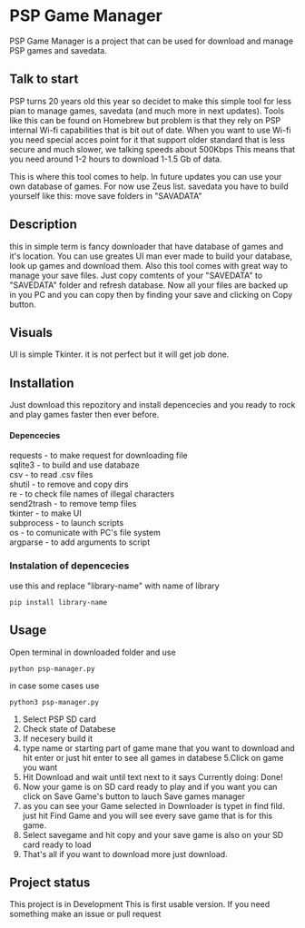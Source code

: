 # PSP Game Manager
PSP Game Manager is a project that can be used for download and manage PSP games and savedata.


## Talk to start
PSP turns 20 years old this year so decidet to make this simple tool for less pian to manage games, savedata (and much more in next updates).
Tools like this can be found on Homebrew but problem is that they rely on PSP internal Wi-fi capabilities that is bit out of date.
When you want to use Wi-fi you need special acces point for it that support older standard that is less secure and much slower, we talking speeds about 500Kbps This means that you need around 1-2 hours to download 1-1.5 Gb of data. 

This is where this tool comes to help. 
In future updates you can use your own database of games. For now use Zeus list. 
savedata you have to build yourself like  this: move save folders in "SAVADATA"


## Description
this in simple term is fancy downloader that have database of games and it's location. You can use greates UI man ever made to build your database, look up games and download them. Also this tool comes with great way to manage your save files. Just copy comtents of your "SAVEDATA" to "SAVEDATA" folder and refresh database. Now all your files are backed up in you PC and you can copy then by finding your save and clicking on Copy button.


## Visuals
UI is simple Tkinter. it is not perfect but it will get job done.

## Installation
Just download this repozitory and install depencecies and you ready to rock and play games faster then ever before. 

#### Depencecies
requests - to make request for downloading file \
sqlite3 - to build and use databaze \
csv - to read .csv files\
shutil - to remove and copy dirs \
re - to check file names of illegal characters\
send2trash - to remove temp files \
tkinter - to make UI\
subprocess - to launch scripts\
os - to comunicate with PC's file system\
argparse - to add arguments to script

### Instalation of depencecies
use this and replace "library-name" with name of library
```
pip install library-name
```


## Usage
Open terminal in downloaded folder and use 
```
python psp-manager.py
```
in case some cases use 
```
python3 psp-manager.py
```
1. Select PSP SD card
2. Check state of Databese
3. If necesery build it 
4. type name or starting part of game mane that you want to download and hit enter or just hit enter to see all games in databese
5.Click on game you want 
5. Hit Download and wait until text next to it says Currently doing: Done!
6. Now your game is on SD card ready to play and if you want you can click on Save Game's button to lauch Save games manager
7. as you can see your Game selected in Downloader is typet in find fild. just hit Find Game and you will see every save game that is for this game. 
8. Select savegame and hit copy and your save game is also on your SD card ready to load 
9. That's all if you want to download more just download. 


## Project status
This project is in Development This is first usable version. If you need something make an issue or pull request
